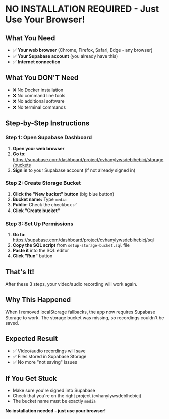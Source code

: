 # NO INSTALLATION REQUIRED - Just Use Your Browser!

## What You Need
- ✅ **Your web browser** (Chrome, Firefox, Safari, Edge - any browser)
- ✅ **Your Supabase account** (you already have this)
- ✅ **Internet connection**

## What You DON'T Need
- ❌ No Docker installation
- ❌ No command line tools
- ❌ No additional software
- ❌ No terminal commands

## Step-by-Step Instructions

### Step 1: Open Supabase Dashboard
1. **Open your web browser**
2. **Go to:** https://supabase.com/dashboard/project/cvhanylywsdeblhebicj/storage/buckets
3. **Sign in** to your Supabase account (if not already signed in)

### Step 2: Create Storage Bucket
1. **Click the "New bucket" button** (big blue button)
2. **Bucket name:** Type `media`
3. **Public:** Check the checkbox ✅
4. **Click "Create bucket"**

### Step 3: Set Up Permissions
1. **Go to:** https://supabase.com/dashboard/project/cvhanylywsdeblhebicj/sql
2. **Copy the SQL script** from `setup-storage-bucket.sql` file
3. **Paste it** into the SQL editor
4. **Click "Run"** button

## That's It!
After these 3 steps, your video/audio recording will work again.

## Why This Happened
When I removed localStorage fallbacks, the app now requires Supabase Storage to work. The storage bucket was missing, so recordings couldn't be saved.

## Expected Result
- ✅ Video/audio recordings will save
- ✅ Files stored in Supabase Storage
- ✅ No more "not saving" issues

## If You Get Stuck
- Make sure you're signed into Supabase
- Check that you're on the right project (cvhanylywsdeblhebicj)
- The bucket name must be exactly `media`

**No installation needed - just use your browser!**

